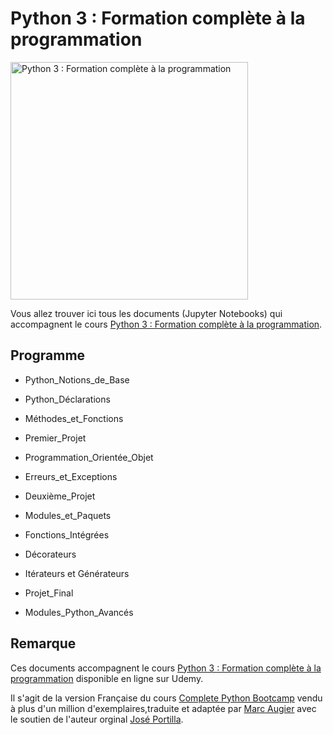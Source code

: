 # Python 3 : Formation complète à la programmation

<img src="https://img-a.udemycdn.com/course/750x422/1067008_26b6_4.jpg" width="380" alt="Python 3 : Formation complète à la programmation" align="center">

Vous allez trouver ici tous les documents (Jupyter Notebooks) qui accompagnent le cours [Python 3 : Formation complète à la programmation](https://www.udemy.com/course/python-formation-intensive-a-la-programmation/?referralCode=B0B80849C6B1A202A0FF).

## Programme

  * Python_Notions_de_Base
  * Python_Déclarations
  * Méthodes_et_Fonctions 
  
  * Premier_Projet 	
  
  * Programmation_Orientée_Objet 	
  * Erreurs_et_Exceptions 	
  
  * Deuxième_Projet 	
  
  * Modules_et_Paquets 	
  * Fonctions_Intégrées 	
  * Décorateurs 	
  * Itérateurs et Générateurs 	
  
  * Projet_Final 	
  
  * Modules_Python_Avancés 	


## Remarque
Ces documents accompagnent le cours [Python 3 : Formation complète à la programmation](https://www.udemy.com/course/python-formation-intensive-a-la-programmation/?referralCode=B0B80849C6B1A202A0FF) disponible en ligne sur Udemy.

Il s'agit de la version Française du cours [Complete Python Bootcamp](https://www.udemy.com/complete-python-bootcamp/?couponCode=COMPLETE_GITHUB) vendu à plus d'un million d'exemplaires,traduite et adaptée par [Marc Augier](https://www.udemy.com/user/marcaugier/)  avec le soutien de l'auteur orginal [José Portilla](https://www.udemy.com/user/joseportilla/).
